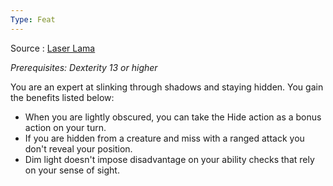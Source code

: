 ```yaml
---
Type: Feat
---
```

Source : [Laser Lama](https://drive.google.com/file/d/1luVtzzL2975jHGvhuKqxA0H2Pe_VupAx/view)

*Prerequisites: Dexterity 13 or higher*

You are an expert at slinking through shadows and staying hidden. You gain the benefits listed below:

- When you are lightly obscured, you can take the Hide action as a bonus action on your turn.
- If you are hidden from a creature and miss with a ranged attack you don't reveal your position.
- Dim light doesn't impose disadvantage on your ability checks that rely on your sense of sight.
